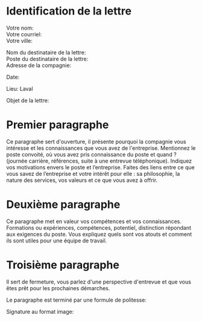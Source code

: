 # Identification de la lettre

Votre nom:     
Votre courriel:     
Votre ville:     

Nom du destinataire de la lettre:     
Poste du destinataire de la lettre:     
Adresse de la compagnie:     

Date:     

Lieu: Laval     

Objet de la lettre:     


# Premier paragraphe

Ce paragraphe sert d'ouverture, il présente pourquoi la compagnie vous intéresse et les connaissances que vous avez de l'entreprise. Mentionnez le poste convoité, où vous avez pris connaissance du poste et quand ? (journée carrière, références, suite à une entrevue téléphonique). Indiquez vos motivations envers le poste et l’entreprise. Faites des liens entre ce que vous savez de l’entreprise et votre intérêt pour elle : sa philosophie, la nature des services, vos valeurs et ce que vous avez à offrir.


# Deuxième paragraphe
Ce paragraphe met en valeur vos compétences et vos connaissances. Formations ou expériences, compétences, potentiel, distinction répondant aux exigences du poste. Vous expliquez quels sont vos atouts et comment ils sont utiles pour une équipe de travail.

# Troisième paragraphe
Il sert de fermeture, vous parlez d'une perspective d'entrevue et que vous êtes prêt pour les prochaines démarches.


Le paragraphe est terminé par une formule de politesse:       


Signature au format image:     
